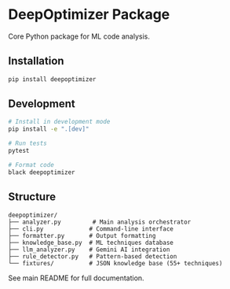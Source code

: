 # DeepOptimizer Package

Core Python package for ML code analysis.

## Installation

```bash
pip install deepoptimizer
```

## Development

```bash
# Install in development mode
pip install -e ".[dev]"

# Run tests
pytest

# Format code
black deepoptimizer
```

## Structure

```
deepoptimizer/
├── analyzer.py         # Main analysis orchestrator
├── cli.py             # Command-line interface
├── formatter.py       # Output formatting
├── knowledge_base.py  # ML techniques database
├── llm_analyzer.py    # Gemini AI integration
├── rule_detector.py   # Pattern-based detection
└── fixtures/          # JSON knowledge base (55+ techniques)
```

See main README for full documentation.